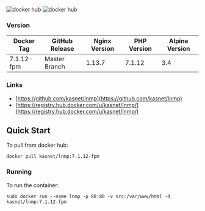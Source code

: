 ![docker hub](https://img.shields.io/docker/pulls/kasnet/lnmp.svg?style=flat-square)
![docker hub](https://img.shields.io/docker/stars/kasnet/lnmp.svg?style=flat-square)

### Version
| Docker Tag | GitHub Release | Nginx Version | PHP Version | Alpine Version |
|-----|-------|-----|--------|--------|
| 7.1.12-fpm | Master Branch |1.13.7 | 7.1.12 | 3.4 |


### Links
- [https://github.com/kasnet/lnmp](https://github.com/kasnet/lnmp)
- [https://registry.hub.docker.com/u/kasnet/lnmp/](https://registry.hub.docker.com/u/kasnet/lnmp/)

## Quick Start
To pull from docker hub:
```
docker pull kasnet/lnmp:7.1.12-fpm
```
### Running
To run the container:
```
sudo docker run --name lnmp -p 88:80 -v src:/var/www/html -d kasnet/lnmp:7.1.12-fpm
```

